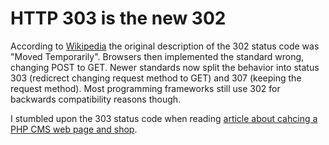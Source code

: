 # HTTP 303 is the new 302

According to [Wikipedia](https://en.wikipedia.org/wiki/HTTP_302) the original description of the 302 status code was "Moved Temporarily". Browsers then implemented the standard wrong, changing POST to GET. Newer standards now split the behavior into status 303 (redicrect changing request method to GET) and 307 (keeping the request method). Most programming frameworks still use 302 for backwards compatibility reasons though.

I stumbled upon the 303 status code when reading [article about cahcing a PHP CMS web page and shop](https://smyck.net/2019/05/25/how-to-cache-your-website/).
